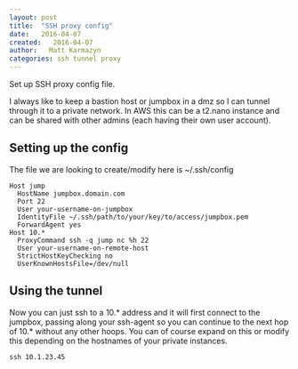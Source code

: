 ```yaml
---
layout: post
title:  "SSH proxy config"
date:   2016-04-07
created:   2016-04-07
author:   Matt Karmazyn
categories: ssh tunnel proxy
---
```

Set up SSH proxy config file.

<!--break-->

I always like to keep a bastion host or jumpbox in a dmz so I can tunnel through it to a private network. In AWS this can be a t2.nano instance and can be shared with other admins (each having their own user account).

## Setting up the config

The file we are looking to create/modify here is ~/.ssh/config

```
Host jump
  HostName jumpbox.domain.com
  Port 22
  User your-username-on-jumpbox
  IdentityFile ~/.ssh/path/to/your/key/to/access/jumpbox.pem
  ForwardAgent yes
Host 10.*
  ProxyCommand ssh -q jump nc %h 22
  User your-username-on-remote-host
  StrictHostKeyChecking no
  UserKnownHostsFile=/dev/null
```

## Using the tunnel

Now you can just ssh to a 10.* address and it will first connect to the jumpbox, passing along your ssh-agent so you can continue to the next hop of 10.* without any other hoops. You can of course expand on this or modify this depending on the hostnames of your private instances.

```
ssh 10.1.23.45
```
